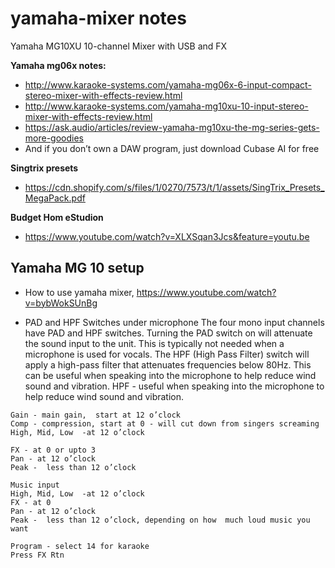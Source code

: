 # yamaha-mixer notes
Yamaha MG10XU 10-channel Mixer with USB and FX

**Yamaha mg06x notes:**
- http://www.karaoke-systems.com/yamaha-mg06x-6-input-compact-stereo-mixer-with-effects-review.html
- http://www.karaoke-systems.com/yamaha-mg10xu-10-input-stereo-mixer-with-effects-review.html
- https://ask.audio/articles/review-yamaha-mg10xu-the-mg-series-gets-more-goodies
- And if you don’t own a DAW program, just download Cubase AI for free


**Singtrix presets**
- https://cdn.shopify.com/s/files/1/0270/7573/t/1/assets/SingTrix_Presets_MegaPack.pdf

**Budget Hom eStudion**
- https://www.youtube.com/watch?v=XLXSqan3Jcs&feature=youtu.be

## Yamaha MG 10 setup
- How to use yamaha mixer, https://www.youtube.com/watch?v=bybWokSUnBg

- PAD and HPF Switches under microphone
The four mono input channels have PAD and HPF switches. Turning the PAD switch on will attenuate the sound input to the unit. This is typically not needed when a microphone is used for vocals. The HPF (High Pass Filter) switch will apply a high-pass filter that attenuates frequencies below 80Hz. This can be useful when speaking into the microphone to help reduce wind sound and vibration.
HPF - useful when speaking into the microphone to help reduce wind sound and vibration.

```text
Gain - main gain,  start at 12 o’clock
Comp - compression, start at 0 - will cut down from singers screaming
High, Mid, Low  -at 12 o’clock

FX - at 0 or upto 3
Pan - at 12 o’clock
Peak -  less than 12 o’clock

Music input
High, Mid, Low  -at 12 o’clock
FX - at 0 
Pan - at 12 o’clock
Peak -  less than 12 o’clock, depending on how  much loud music you want

Program - select 14 for karaoke
Press FX Rtn

```
